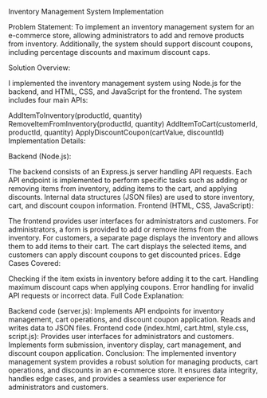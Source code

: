 Inventory Management System Implementation

Problem Statement:
To implement an inventory management system for an e-commerce store, allowing administrators to add and remove products from inventory. Additionally, the system should support discount coupons, including percentage discounts and maximum discount caps.

Solution Overview:

I implemented the inventory management system using Node.js for the backend, and HTML, CSS, and JavaScript for the frontend. The system includes four main APIs:

AddItemToInventory(productId, quantity)
RemoveItemFromInventory(productId, quantity)
AddItemToCart(customerId, productId, quantity)
ApplyDiscountCoupon(cartValue, discountId)
Implementation Details:

Backend (Node.js):

The backend consists of an Express.js server handling API requests.
Each API endpoint is implemented to perform specific tasks such as adding or removing items from inventory, adding items to the cart, and applying discounts.
Internal data structures (JSON files) are used to store inventory, cart, and discount coupon information.
Frontend (HTML, CSS, JavaScript):

The frontend provides user interfaces for administrators and customers.
For administrators, a form is provided to add or remove items from the inventory.
For customers, a separate page displays the inventory and allows them to add items to their cart. The cart displays the selected items, and customers can apply discount coupons to get discounted prices.
Edge Cases Covered:

Checking if the item exists in inventory before adding it to the cart.
Handling maximum discount caps when applying coupons.
Error handling for invalid API requests or incorrect data.
Full Code Explanation:

Backend code (server.js): Implements API endpoints for inventory management, cart operations, and discount coupon application. Reads and writes data to JSON files.
Frontend code (index.html, cart.html, style.css, script.js): Provides user interfaces for administrators and customers. Implements form submission, inventory display, cart management, and discount coupon application.
Conclusion:
The implemented inventory management system provides a robust solution for managing products, cart operations, and discounts in an e-commerce store. It ensures data integrity, handles edge cases, and provides a seamless user experience for administrators and customers.
